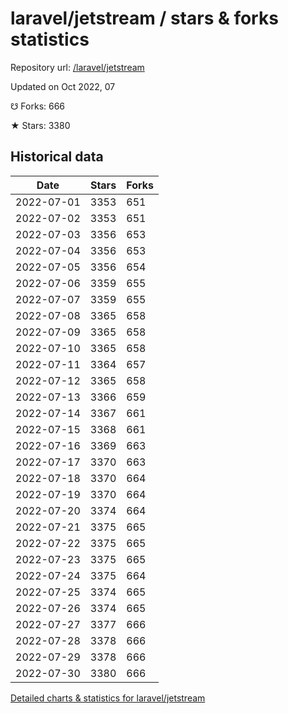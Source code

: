 # laravel/jetstream / stars & forks statistics

Repository url: [/laravel/jetstream](https://github.com/laravel/jetstream)

Updated on Oct 2022, 07

☋ Forks: 666

★ Stars: 3380

## Historical data
| Date | Stars | Forks |
|------|-------|-------|
| 2022-07-01 | 3353 | 651 | 
| 2022-07-02 | 3353 | 651 | 
| 2022-07-03 | 3356 | 653 | 
| 2022-07-04 | 3356 | 653 | 
| 2022-07-05 | 3356 | 654 | 
| 2022-07-06 | 3359 | 655 | 
| 2022-07-07 | 3359 | 655 | 
| 2022-07-08 | 3365 | 658 | 
| 2022-07-09 | 3365 | 658 | 
| 2022-07-10 | 3365 | 658 | 
| 2022-07-11 | 3364 | 657 | 
| 2022-07-12 | 3365 | 658 | 
| 2022-07-13 | 3366 | 659 | 
| 2022-07-14 | 3367 | 661 | 
| 2022-07-15 | 3368 | 661 | 
| 2022-07-16 | 3369 | 663 | 
| 2022-07-17 | 3370 | 663 | 
| 2022-07-18 | 3370 | 664 | 
| 2022-07-19 | 3370 | 664 | 
| 2022-07-20 | 3374 | 664 | 
| 2022-07-21 | 3375 | 665 | 
| 2022-07-22 | 3375 | 665 | 
| 2022-07-23 | 3375 | 665 | 
| 2022-07-24 | 3375 | 664 | 
| 2022-07-25 | 3374 | 665 | 
| 2022-07-26 | 3374 | 665 | 
| 2022-07-27 | 3377 | 666 | 
| 2022-07-28 | 3378 | 666 | 
| 2022-07-29 | 3378 | 666 | 
| 2022-07-30 | 3380 | 666 | 


[Detailed charts & statistics for laravel/jetstream](https://reviewgithub.com/rep/laravel/jetstream)
